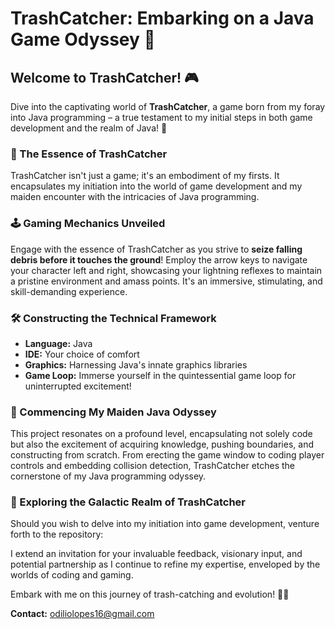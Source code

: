 # TrashCatcher: Embarking on a Java Game Odyssey 🚀

## Welcome to TrashCatcher! 🎮

Dive into the captivating world of **TrashCatcher**, a game born from my foray into Java programming – a true testament to my initial steps in both game development and the realm of Java! 🌟

### 🌌 The Essence of TrashCatcher

TrashCatcher isn't just a game; it's an embodiment of my firsts. It encapsulates my initiation into the world of game development and my maiden encounter with the intricacies of Java programming.

### 🕹️ Gaming Mechanics Unveiled

Engage with the essence of TrashCatcher as you strive to **seize falling debris before it touches the ground**! Employ the arrow keys to navigate your character left and right, showcasing your lightning reflexes to maintain a pristine environment and amass points. It's an immersive, stimulating, and skill-demanding experience.

### 🛠️ Constructing the Technical Framework

- **Language:** Java
- **IDE:** Your choice of comfort
- **Graphics:** Harnessing Java's innate graphics libraries
- **Game Loop:** Immerse yourself in the quintessential game loop for uninterrupted excitement!

### 🚀 Commencing My Maiden Java Odyssey

This project resonates on a profound level, encapsulating not solely code but also the excitement of acquiring knowledge, pushing boundaries, and constructing from scratch. From erecting the game window to coding player controls and embedding collision detection, TrashCatcher etches the cornerstone of my Java programming odyssey.

### 🌟 Exploring the Galactic Realm of TrashCatcher

Should you wish to delve into my initiation into game development, venture forth to the repository:

I extend an invitation for your invaluable feedback, visionary input, and potential partnership as I continue to refine my expertise, enveloped by the worlds of coding and gaming.

Embark with me on this journey of trash-catching and evolution! 🌌🎉

**Contact:** odiliolopes16@gmail.com

